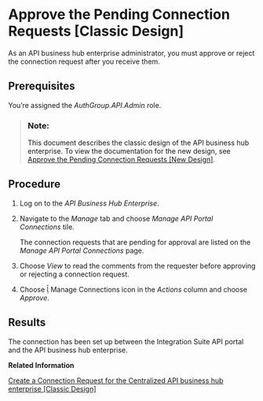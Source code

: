 <!-- loiob4e6f56f448d4e189de65d4ecf90b176 -->

<link rel="stylesheet" type="text/css" href="../css/sap-icons.css"/>

# Approve the Pending Connection Requests \[Classic Design\]

As an API business hub enterprise administrator, you must approve or reject the connection request after you receive them.



<a name="loiob4e6f56f448d4e189de65d4ecf90b176__prereq_n1r_4cy_f4b"/>

## Prerequisites

You’re assigned the *AuthGroup.API.Admin* role.

> ### Note:  
> This document describes the classic design of the API business hub enterprise. To view the documentation for the new design, see [Approve the Pending Connection Requests \[New Design\]](approve-the-pending-connection-requests-new-design-e296f80.md).



## Procedure

1.  Log on to the *API Business Hub Enterprise*.

2.  Navigate to the *Manage* tab and choose *Manage API Portal Connections* tile.

    The connection requests that are pending for approval are listed on the *Manage API Portal Connections* page.

3.  Choose *View* to read the comments from the requester before approving or rejecting a connection request.

4.  Choose <span class="SAP-icons"></span> Manage Connections icon in the *Actions* column and choose *Approve*.




<a name="loiob4e6f56f448d4e189de65d4ecf90b176__result_qyj_fys_f4b"/>

## Results

The connection has been set up between the Integration Suite API portal and the API business hub enterprise.

**Related Information**  


[Create a Connection Request for the Centralized API business hub enterprise \[Classic Design\]](create-a-connection-request-for-the-centralized-api-business-hub-enterprise-classic-desig-02f7877.md "To publish the API portal content on the API business hub enterprise, you must create a request to connect the API portal to the API business hub enterprise.")

